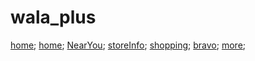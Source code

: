 # wala_plus

[home](assets/img/Home_Part1.png);
[home](assets/img/Home_part2.png);
[NearYou](assets/img/Near_you.png);
[storeInfo](assets/img/Store_info.png);
[shopping](assets/img/shopping.png);
[bravo](assets/img/Bravo.png);
[more](assets/img/More.png);





